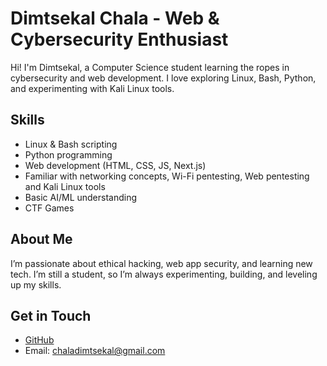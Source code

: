 # Dimtsekal Chala - Web & Cybersecurity Enthusiast

Hi! I'm Dimtsekal, a Computer Science student learning the ropes in cybersecurity and web development. 
I love exploring Linux, Bash, Python, and experimenting with Kali Linux tools.  

## Skills
- Linux & Bash scripting  
- Python programming  
- Web development (HTML, CSS, JS, Next.js)  
- Familiar with networking concepts, Wi-Fi pentesting, Web pentesting and Kali Linux tools  
- Basic AI/ML understanding
- CTF Games

## About Me
I’m passionate about ethical hacking, web app security, and learning new tech. 
I’m still a student, so I’m always experimenting, building, and leveling up my skills.  

## Get in Touch
- [GitHub](https://github.com/kalchan12)  
- Email: chaladimtsekal@gmail.com 

